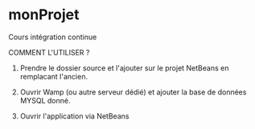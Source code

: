 # monProjet
Cours intégration continue

COMMENT L'UTILISER ?

1. Prendre le dossier source et l'ajouter sur le projet NetBeans en remplacant l'ancien.

2. Ouvrir Wamp (ou autre serveur dédié) et ajouter la base de données MYSQL donné.

3. Ouvrir l'application via NetBeans
